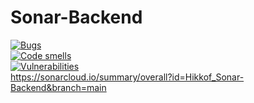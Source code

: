 # Sonar-Backend
[![Bugs](https://sonarcloud.io/api/project_badges/measure?project=Hikkof_Sonar-Backend&metric=bugs)](https://sonarcloud.io/dashboard?id=Hikkof_Sonar-Backend)</br>
[![Code smells](https://sonarcloud.io/api/project_badges/measure?project=Hikkof_Sonar-Backend&metric=code_smells)](https://sonarcloud.io/dashboard?id=Hikkof_Sonar-Backend)</br>
[![Vulnerabilities](https://sonarcloud.io/api/project_badges/measure?project=Hikkof_Sonar-Backend&metric=vulnerabilities)](https://sonarcloud.io/dashboard?id=Hikkof_Sonar-Backend)</br>
https://sonarcloud.io/summary/overall?id=Hikkof_Sonar-Backend&branch=main
